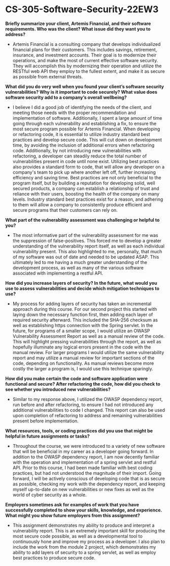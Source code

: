# CS-305-Software-Security-22EW3

<b>Briefly summarize your client, Artemis Financial, and their software requirements. Who was the client? What issue did they want you to address?</b>
 - Artemis Financial is a consulting company that develops individualized financial plans for their customers. This includes savings, retirement, insurance, and investment accounts. Their goal is to modernize their operations, and make the most of current effective software security. They will accomplish this by modernizing their operation and utilize the RESTful web API they employ to the fullest extent, and make it as secure as possible from external threats.
  
<b>What did you do very well when you found your client’s software security vulnerabilities? Why is it important to code securely? What value does software security add to a company’s overall wellbeing?</b>
- I believe I did a good job of identifying the needs of the client, and meeting those needs with the proper recommendation and implementation of software. Additionally, I spent a large amount of time going through each vulnerability and establishing a fix, to ensure the most secure program possible for Artemis Financial. When developing or refactoring code, it is essential to utilize industry standard best practices and develop secure code. This will cut down on development time, by avoiding the inclusion of additional errors when refactoring code. Additionally, by not introducing new vulnerabilities with refactoring, a developer can steadily reduce the total number of vulnerabilities present in code until none exist. Utilizing best practices also provides a standard form to code, that will allow any developer on a company's team to pick up where another left off, further increasing efficiency and saving time. Best practices are not only beneficial to the program itself, but by building a reputation for developing solid, well secured products, a company can establish a relationship of trust and reliance with their users, boosting the health of the company on many levels. Industry standard best practices exist for a reason, and adhering to them will allow a company to consistently produce efficient and secure programs that their customers can rely on.

<b>What part of the vulnerability assessment was challenging or helpful to you?</b>
- The most informative part of the vulnerability assessment for me was the suppression of false-positives. This forced me to develop a greater understanding of the vulnerability report itself, as well as each individual vulnerability present. This also highlighted to me, personally, that much of my software was out of date and needed to be updated ASAP. This ultimately led to me having a much greater understanding of the development process, as well as many of the various software associated with implementing a restful API. 
  
<b>How did you increase layers of security? In the future, what would you use to assess vulnerabilities and decide which mitigation techniques to use?</b>
- My process for adding layers of security has taken an incremental approach during this course. For our second project this started with laying down the necessary function first, then adding each layer of required security afterward. This included the SHA-256 checksum as well as establishing https connection with the Spring servlet. In the future, for programs of a smaller scope, I would utilize an OWASP Vulnerability Assessment Report as well as a manual review of the code. This will highlight pressing vulnerabilities through the report, as well as hopefully illuminate any logical errors present in the code with the manual review. For larger programs I would utilize the same vulnerability report and may utilize a manual review for important sections of the code, depending on functionality. As manual reviews become more costly the larger a program is, I would use this technique sparingly.
  
<b>How did you make certain the code and software application were functional and secure? After refactoring the code, how did you check to see whether you introduced new vulnerabilities?</b>
- Similar to my response above, I utilized the OWASP dependency report, run before and after refactoring, to ensure I had not introduced any additional vulnerabilities to code I changed. This report can also be used upon completion of refactoring to address and remaining vulnerabilities present before implementation. 

<b>What resources, tools, or coding practices did you use that might be helpful in future assignments or tasks?</b>
- Throughout the course, we were introduced to a variety of new software that will be beneficial in my career as a developer going forward. In addition to the OWASP dependency report, I am now decently familiar with the operation and implementation of a spring servlet and restful API. Prior to this course, I had been made familiar with best coding practices, but had not understood the magnitude of their import. Going forward, I will be actively conscious of developing code that is as secure as possible, checking my work with the dependency report, and keeping myself up-to-date on new vulnerabilities or new fixes as well as the world of cyber security as a whole.

<b>Employers sometimes ask for examples of work that you have successfully completed to show your skills, knowledge, and experience. What might you show future employers from this assignment?</b>
- This assignment demonstrates my ability to produce and interpret a vulnerability report. This is an extremely important skill for producing the most secure code possible, as well as a developmental tool to continuously hone and improve my process as a developer. I also plan to include the work from the module 2 project, which demonstrates my ability to add layers of security to a spring servlet, as well as employ best practices to produce secure code. 

